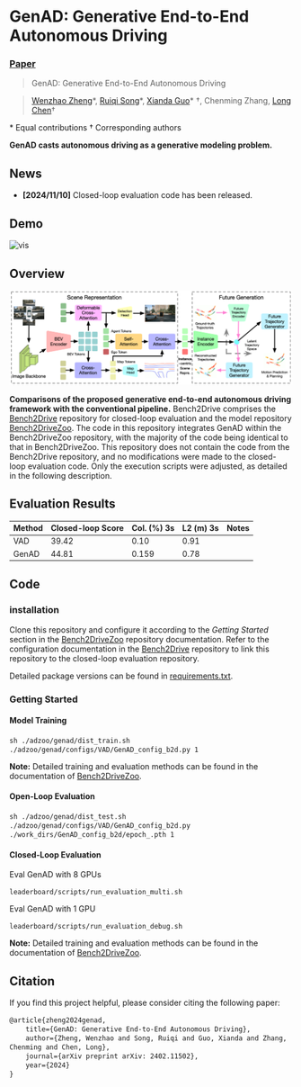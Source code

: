 # GenAD: Generative End-to-End Autonomous Driving

### [Paper](https://arxiv.org/pdf/2402.11502)

> GenAD: Generative End-to-End Autonomous Driving

> [Wenzhao Zheng](https://wzzheng.net/)\*, [Ruiqi Song](https://scholar.google.com.hk/citations?user=hMSOTPoAAAAJ&hl=zh-CN)\*, [Xianda Guo](https://scholar.google.com/citations?user=jPvOqgYAAAAJ)\* $\dagger$, Chenming Zhang, [Long Chen](https://scholar.google.com/citations?user=jzvXnkcAAAAJ)$\dagger$

\* Equal contributions $\dagger$ Corresponding authors

**GenAD casts autonomous driving as a generative modeling problem.**

## News 

- **[2024/11/10]**  Closed-loop evaluation code has been released.

## Demo

![vis](./assets/varla.png)

## Overview

![framework](./assets/framework.png)

**Comparisons of the proposed generative end-to-end autonomous driving framework with the conventional pipeline.** Bench2Drive comprises the [Bench2Drive](https://github.com/Thinklab-SJTU/Bench2Drive) repository for closed-loop evaluation and the model repository [Bench2DriveZoo](https://github.com/Thinklab-SJTU/Bench2DriveZoo/tree/uniad/vad). The code in this repository integrates GenAD within the Bench2DriveZoo repository, with the majority of the code being identical to that in Bench2DriveZoo. This repository does not contain the code from the Bench2Drive repository, and no modifications were made to the closed-loop evaluation code. Only the execution scripts were adjusted, as detailed in the following description.

## Evaluation Results

| Method | Closed-loop Score | Col. (%) 3s | L2 (m) 3s | Notes |
| ------ | ----------------- | ----------- | --------- | ----- |
| VAD    | 39.42             | 0.10        | 0.91      |       |
| GenAD  | 44.81             | 0.159       | 0.78      |       |

## Code 
### installation

Clone this repository and configure it according to the *Getting Started* section in the [Bench2DriveZoo](https://github.com/Thinklab-SJTU/Bench2DriveZoo/tree/uniad/vad) repository documentation. Refer to the configuration documentation in the [Bench2Drive](https://github.com/Thinklab-SJTU/Bench2Drive)  repository to link this repository to the closed-loop evaluation repository.

Detailed package versions can be found in [requirements.txt](../requirements.txt).

### Getting Started

#### Model Training

``` 
sh ./adzoo/genad/dist_train.sh ./adzoo/genad/configs/VAD/GenAD_config_b2d.py 1
```

**Note:** Detailed training and evaluation methods can be found in the documentation of [Bench2DriveZoo](https://github.com/Thinklab-SJTU/Bench2DriveZoo/tree/uniad/vad).

#### Open-Loop Evaluation

```
sh ./adzoo/genad/dist_test.sh ./adzoo/genad/configs/VAD/GenAD_config_b2d.py ./work_dirs/GenAD_config_b2d/epoch_.pth 1
```

#### Closed-Loop Evaluation

Eval GenAD with 8 GPUs

```shell
leaderboard/scripts/run_evaluation_multi.sh
```

Eval GenAD with 1 GPU

```shell
leaderboard/scripts/run_evaluation_debug.sh
```

**Note:** Detailed training and evaluation methods can be found in the documentation of [Bench2DriveZoo](https://github.com/Thinklab-SJTU/Bench2DriveZoo/tree/uniad/vad).

## Citation

If you find this project helpful, please consider citing the following paper:
```
@article{zheng2024genad,
    title={GenAD: Generative End-to-End Autonomous Driving},
    author={Zheng, Wenzhao and Song, Ruiqi and Guo, Xianda and Zhang, Chenming and Chen, Long},
    journal={arXiv preprint arXiv: 2402.11502},
    year={2024}
}
```

